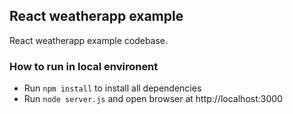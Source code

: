 ## React weatherapp example

React weatherapp example codebase. 

### How to run in local environent

- Run `npm install` to install all dependencies
- Run `node server.js` and open browser at http://localhost:3000